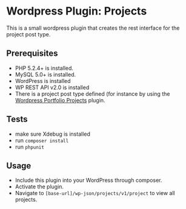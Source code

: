 # Wordpress Plugin: Projects
This is a small wordpress plugin that creates the rest interface for the project post type.

## Prerequisites
- PHP 5.2.4+ is installed.
- MySQL 5.0+ is installed.
- WordPress is installed
- WP REST API v2.0 is installed
- There is a project post type defined (for instance by using the [Wordpress Portfolio Projects](https://github.com/jurgenromeijn/wordpress-plugin-projects) plugin.

## Tests
- make sure Xdebug is installed
- run `composer install`
- run `phpunit`

## Usage
- Include this plugin into your WordPress through composer.
- Activate the plugin.
- Navigate to `[base-url]/wp-json/projects/v1/project` to view all projects.